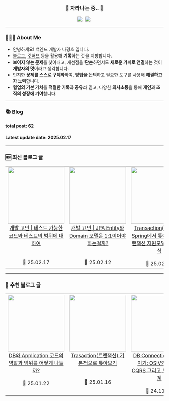 <h3 align="center"> 🌱 자라나는 중.. 🌱 </h3>

<p align="center"> 
    <a href="https://www.instagram.com/guuardna_/"> <img src="http://img.shields.io/badge/-instagram-22222a?style=flat&logo=Instagram&link=https://www.instagram.com/guuardna_/" /></a>&nbsp
    <a href="https://hoya324.tistory.com/"><img src="http://img.shields.io/badge/-Tistory-000000?style=flat&logo=Tistory&link=https://hoya324.tistory.com/" /></a>&nbsp
</p>

---

### 👨🏻‍🌾 About Me

- 안녕하세요! 백엔드 개발자 나경호 입니다.
- [블로그](https://hoya324.tistory.com/), [깃허브](https://github.com/Hoya324) 등을 활용해 **기록**하는 것을 지향합니다.
- **보이지 않는 문제**를 찾아내고, 개선점을 **단순**하면서도 **새로운 가치로 연결**하는 것이 **개발자의 멋**이라고 생각합니다.
- 인지한 **문제를 스스로 구체화**하여, **방법을 논의**하고 필요한 도구를 사용해 **해결하고자 노력**합니다.
- **협업의 기본 가치**를 **적절한 기록과 공유**라 믿고, 다양한 **의사소통**을 통해 **개인과 조직의 성장에 기여**합니다.

---

### 📚 Blog  
#### total post: 62  
#### Latest update date: 2025.02.17  

---

### 🆕 최신 블로그 글
<table>
  <tbody>
    <tr>
      <td width="200px" valign="top">
        <a href="https://hoya324.tistory.com/entry/%ED%85%8C%EC%8A%A4%ED%8A%B8-%EA%B0%80%EB%8A%A5%ED%95%9C-%EC%BD%94%EB%93%9C%EC%99%80-%ED%85%8C%EC%8A%A4%ED%8A%B8%EC%9D%98-%EB%B2%94%EC%9C%84%EC%97%90-%EB%8C%80%ED%95%9C-%EA%B3%A0%EB%AF%BC">
          <img src="https://i1.daumcdn.net/thumb/C230x300/?fname=https://blog.kakaocdn.net/dn/Z5ilb/btsMlNsbFMa/Ca8F6u5cS6gPMVFTuuXUEK/img.png" width="180px" height="180px"/>
          <br />
          <div style="text-align: center;">
            개발 고민 | 테스트 가능한 코드와 테스트의 범위에 대하여
          </div>
        </a>
        <br><br>
        <div style="text-align: center;">📅 25.02.17</div>
      </td>
      <td width="200px" valign="top">
        <a href="https://hoya324.tistory.com/entry/%EA%B0%9C%EB%B0%9C-%EA%B3%A0%EB%AF%BC-JPA-Entity%EC%99%80-Domain-%EB%AA%A8%EB%8D%B8%EC%9D%80-11%EC%9D%B4%EC%96%B4%EC%95%BC%ED%95%98%EB%8A%94%EA%B1%B8%EA%B9%8C">
          <img src="https://i1.daumcdn.net/thumb/C230x300/?fname=https://blog.kakaocdn.net/dn/9b7Lw/btsMej0GNfu/K7B2s2k9af3oXV1u1XQ4eK/img.png" width="180px" height="180px"/>
          <br />
          <div style="text-align: center;">
            개발 고민 | JPA Entity와 Domain 모델은 1:1이어야하는걸까?
          </div>
        </a>
        <br><br>
        <div style="text-align: center;">📅 25.02.12</div>
      </td>       
      <td width="200px" valign="top">
        <a href="https://hoya324.tistory.com/entry/Transaction%ED%8A%B8%EB%9E%9C%EC%9E%AD%EC%85%98-Spring%EC%97%90%EC%84%9C-%ED%86%BA%EC%95%84%EB%B3%B4%EA%B8%B0-%ED%8A%B8%EB%9E%9C%EC%9E%AD%EC%85%98-%EC%A7%80%EC%9B%90%EB%AA%A8%EB%8D%B8%EA%B3%BC-%EA%B4%80%EB%A6%AC-%EB%B0%A9%EC%8B%9D">
          <img src="https://i1.daumcdn.net/thumb/C230x300/?fname=https://blog.kakaocdn.net/dn/craE1o/btsMcrq0I4S/AkGq0SZRPKHN5T3X4Cgu9k/img.png" width="180px" height="180px"/>
          <br />
          <div style="text-align: center;">
            Transaction(트랜잭션) Spring에서 톺아보기 - 트랜잭션 지원모델과 관리 방식
          </div>
        </a>
        <br>
        <div style="text-align: center;">📅 25.02.10</div>
      </td>
    </tr>
  </tbody>
</table>

---

### 📌 추천 블로그 글
<table>
  <tbody>
    <tr>
      <td width="200px" valign="top">
        <a href="https://hoya324.tistory.com/entry/DB%EC%99%80-Application-%EC%BD%94%EB%93%9C%EC%9D%98-%EC%97%AD%ED%95%A0%EA%B3%BC-%EB%B2%94%EC%9C%84%EB%A5%BC-%EC%96%B4%EB%96%BB%EA%B2%8C-%EB%82%98%EB%88%8C%EA%B9%8C">
          <img src="https://i1.daumcdn.net/thumb/C230x300/?fname=https://blog.kakaocdn.net/dn/N7HFu/btsLVEREY4Z/JPIypsMwJgMB8Eo0n5aC7k/img.png" width="180px" height="180px"/>
          <br />
          <div style="text-align: center;">
            DB와 Application 코드의 역할과 범위를 어떻게 나눌까?
          </div>
        </a>
        <br>
        <div style="text-align: center;">📅 25.01.22</div>
      </td>
      <td width="200px" valign="top">
        <a href="https://hoya324.tistory.com/entry/Trasaction%ED%8A%B8%EB%9E%9C%EC%9E%AD%EC%85%98-%EA%B8%B0%EB%B3%B8%EC%A0%81%EC%9C%BC%EB%A1%9C-%ED%86%BA%EC%95%84%EB%B3%B4%EA%B8%B0">
          <img src="https://i1.daumcdn.net/thumb/C230x300/?fname=https://blog.kakaocdn.net/dn/DG71s/btsLP4Vzym2/IsFttKBbmkeQSIKv7B85K1/img.png" width="180px" height="180px"/>
          <br />
          <div style="text-align: center;">Trasaction(트랜잭션) 기본적으로 톺아보기</div>
        </a>
        <br><br>
        <div style="text-align: center;">📅 25.01.16</div>
      </td>
      <td width="200px" valign="top">
        <a href="https://hoya324.tistory.com/entry/DB-Connection-%EC%A0%90%EC%9C%A0-%EC%A4%84%EC%9D%B4%EA%B8%B0-OSIV%EC%99%80-%EB%8B%A8%EA%B3%84%EC%A0%81-CQRS-%EA%B7%B8%EB%A6%AC%EA%B3%A0-%ED%8A%B8%EB%9E%9C%EC%9E%AD%EC%85%98-%EC%84%A4%EA%B3%84">
          <img src="https://i1.daumcdn.net/thumb/C230x300/?fname=https://blog.kakaocdn.net/dn/bf8W1Z/btsKTINZChS/YfnX0YPj1JZkEihlYqjsK0/img.png" width="180px" height="180px"/>
          <br />
          <div style="text-align: center;">DB Connection 점유 줄이기: OSIV와 단계적 CQRS 그리고 트랜잭션 설계</div>
        </a>
        <br>
        <div style="text-align: center;">📅 24.11.24</div>
      </td>         
    </tr>
  </tbody>
</table>
